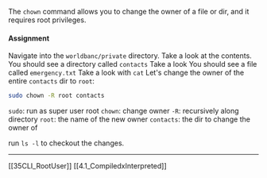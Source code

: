 The ```chown``` command allows you to change the owner of a file or dir, and it requires root privileges.

#### Assignment
Navigate into the ```worldbanc/private``` directory. 
Take a look at the contents.
You should see a directory called ```contacts``` 
Take a look
You should see a file called ```emergency.txt``` 
Take a look with ```cat```
Let's change the owner of the entire ```contacts``` dir to ```root```:

``` bash
sudo chown -R root contacts
```

```sudo```: run as super user root
```chown```: change owner
```-R```: recursively along directory
```root```: the name of the new owner
```contacts```: the dir to change the owner of 

run ```ls -l``` to checkout the changes.

---
[[35CLI_RootUser]]
[[4.1_CompiledxInterpreted]]